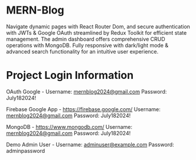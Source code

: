 # MERN-Blog
Navigate dynamic pages with React Router Dom, and secure authentication with JWTs &amp; Google OAuth streamlined by Redux Toolkit for efficient state management. The admin dashboard offers comprehensive CRUD operations with MongoDB. Fully responsive with dark/light mode &amp; advanced search functionality for an intuitive user experience.

# Project Login Information 

OAuth Google - 
Username: mernblog2024@gmail.com
Password: July182024!

Firebase Google App - 
https://firebase.google.com/
Username: mernblog2024@gmail.com
Password: July182024!

MongoDB -
https://www.mongodb.com/
Username: mernblog2024@gmail.com
Password: July182024!

Demo Admin User -
Username: adminuser@example.com
Password: adminpassword

